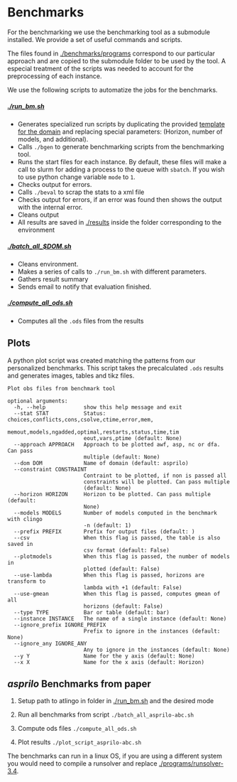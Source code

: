 # Benchmarks

For the benchmarking we use the benchmarking tool as a submodule installed. We provide a set of useful commands and scripts. 

The files found in [./benchmarks/programs](../benchmarks/programs) correspond to our particular approach and are copied to the submodule folder to be used by the tool. A especial treatment of the scripts was needed to account for the preprocessing of each instance.

We use the following scripts to automatize the jobs for the benchmarks.


##### [./run_bm.sh](./run_bm.sh) 
- Generates specialized run scripts by duplicating the provided [template for the domain](./runscripts/runscript_asprilo-abc.xml) and replacing special parameters: (Horizon, number of models, and additional).
- Calls `./bgen` to generate benchmarking scripts from the benchmarking tool.
- Runs the start files for each instance. 
  By default, these files will make a call to slurm for adding a process to the queue with `sbatch`. If you wish to use python change variable `mode` to  `1`.
- Checks output for errors.
- Calls `./beval` to scrap the stats to a xml file
- Checks output for errors, if an error was found then shows the output with the internal error.
- Cleans output
- All results are saved in [./results](./results) inside the folder corresponding to the environment

##### [./batch_all_$DOM.sh](./batch_all.sh) 
- Cleans environment.
- Makes a series of calls to `./run_bm.sh` with different parameters.
- Gathers result summary
- Sends email to notify that evaluation finished.

##### [./compute_all_ods.sh](./compute_all_ods.sh) 
- Computes all the `.ods` files from the results


## Plots

A python plot script was created matching the patterns from our personalized benchmarks. 
This script takes the precalculated `.ods` results and generates images, tables and tikz files. 

```
Plot obs files from benchmark tool

optional arguments:
  -h, --help            show this help message and exit
  --stat STAT           Status: choices,conflicts,cons,csolve,ctime,error,mem,
                        memout,models,ngadded,optimal,restarts,status,time,tim
                        eout,vars,ptime (default: None)
  --approach APPROACH   Approach to be plotted awf, asp, nc or dfa. Can pass
                        multiple (default: None)
  --dom DOM             Name of domain (default: asprilo)
  --constraint CONSTRAINT
                        Contraint to be plotted, if non is passed all
                        constraints will be plotted. Can pass multiple
                        (default: None)
  --horizon HORIZON     Horizon to be plotted. Can pass multiple (default:
                        None)
  --models MODELS       Number of models computed in the benchmark with clingo
                        -n (default: 1)
  --prefix PREFIX       Prefix for output files (default: )
  --csv                 When this flag is passed, the table is also saved in
                        csv format (default: False)
  --plotmodels          When this flag is passed, the number of models in
                        plotted (default: False)
  --use-lambda          When this flag is passed, horizons are transform to
                        lambda with +1 (default: False)
  --use-gmean           When this flag is passed, computes gmean of all
                        horizons (default: False)
  --type TYPE           Bar or table (default: bar)
  --instance INSTANCE   The name of a single instance (default: None)
  --ignore_prefix IGNORE_PREFIX
                        Prefix to ignore in the instances (default: None)
  --ignore_any IGNORE_ANY
                        Any to ignore in the instances (default: None)
  --y Y                 Name for the y axis (default: None)
  --x X                 Name for the x axis (default: Horizon)
  ```

## *asprilo* Benchmarks from paper

1. Setup path to atlingo in folder in [./run_bm.sh](./run_bm.sh) and the desired mode

1. Run all benchmarks from script `./batch_all_asprilo-abc.sh`

2. Compute ods files `./compute_all_ods.sh`

3. Plot results `./plot_script_asprilo-abc.sh`


The benchmarks can run in a linux OS, if you are using a different system you would need to compile a runsolver and replace [./programs/runsolver-3.4](./programs/runsolver-3.4).
